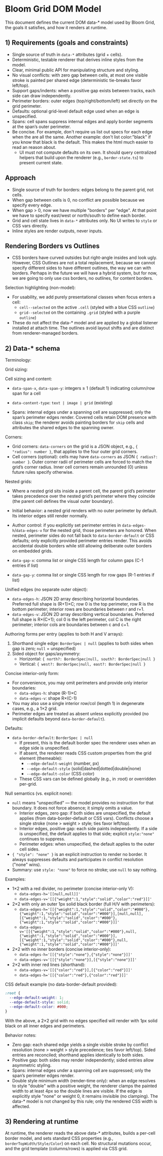 # Bloom Grid DOM Model

This document defines the current DOM data-\* model used by Bloom Grid, the goals it satisfies, and how it renders at runtime.

## 1) Requirements (goals and constraints)

- Single source of truth in `data-*` attributes (grid + cells).
- Deterministic, testable renderer that derives inline styles from the model.
- Clear, minimal public API for manipulating structure and styling.
- No visual conflicts: with zero gap between cells, at most one visible stroke is painted per shared edge (deterministic tie-breaks favor left/top).
- Support gaps/indents: when a positive gap exists between tracks, each side can draw independently.
- Perimeter borders: outer edges (top/right/bottom/left) set directly on the grid perimeter.
- Defaults: optional grid-level default edge used when an edge is unspecified.
- Spans: cell spans suppress internal edges and apply border segments at the span’s outer perimeter.
- Be concise. For example, don't require us list out specs for each edge when the are all the same. Another example: don't list color:"black" if you know that black is the default. This makes the html much easier to read an reason about.
  - UI must not compute defaults on its own. It should query centralized helpers that build upon the renderer (e.g., `border-state.ts`) to present current state.

## Approach

- Single source of truth for borders: edges belong to the parent grid, not cells.
- When gap between cells is 0, no conflict are possible because we specify every edge.
- When gap > 0, now we have multiple "borders" per "edge". At that point we have to specify east/west or north/south to define each border.
- Grid and cell state lives in `data-*` attributes only. No UI writes to `style` or CSS vars directly.
- Inline styles are render outputs, never inputs.

## Rendering Borders vs Outlines

- CSS borders have curved outsides but right-angle insides and look ugly. However, CSS Outlines are not a total replacement, because we cannot specify different sides to have different outlines, the way we can with borders. Perhaps in the future we will have a hybrid system, but for now, we are going to only use css borders, no outlines, for content borders.

Selection highlighting (non-model):

- For usability, we add purely presentational classes when focus enters a cell:
  - `cell--selected` on the active `.cell` (styled with a blue CSS `outline`)
  - `grid--selected` on the containing `.grid` (styled with a purple `outline`)
- These do not affect the data-\* model and are applied by a global listener installed at attach time. The outlines avoid layout shifts and are distinct from renderer-managed borders.

## 2) Data-\* schema

Terminology:

Grid sizing:

Cell sizing and content:

- `data-span-x`, `data-span-y`: integers ≥ 1 (default 1) indicating column/row span for a cell
- `data-content-type`: `text | image | grid` (existing)

- Spans: internal edges under a spanning cell are suppressed; only the span’s perimeter edges render. Covered cells retain DOM presence with class `skip`; the renderer avoids painting borders for `skip` cells and attributes the shared edges to the spanning owner.

Corners:

- Grid corners: `data-corners` on the grid is a JSON object, e.g., `{ "radius": number }`, that applies to the four outer grid corners.
- Cell corners (optional): cells may have `data-corners` as JSON `{ radius?: number }`. Outer corner radii of perimeter cells are forced to match the grid’s corner radius. Inner cell corners remain unrounded (0) unless future rules specify otherwise.

Nested grids:

- Where a nested grid sits inside a parent cell, the parent grid’s perimeter takes precedence over the nested grid’s perimeter where they coincide (the parent cell defines the visual outer boundary).
- Initial behavior: a nested grid renders with no outer perimeter by default. Its interior edges still render normally.
- Author control: if you explicitly set perimeter entries in `data-edges-h`/`data-edges-v` for the nested grid, those perimeters are honored. When nested, perimeter sides do not fall back to `data-border-default` or CSS defaults; only explicitly provided perimeter entries render. This avoids accidental double borders while still allowing deliberate outer borders on embedded grids.

- `data-gap-x`: comma list or single CSS length for column gaps (C-1 entries if list)
- `data-gap-y`: comma list or single CSS length for row gaps (R-1 entries if list)

Unified edges (no separate outer object):

- `data-edges-h`: JSON 2D array describing horizontal boundaries. Preferred full shape is (R+1)×C; row 0 is the top perimeter, row R is the bottom perimeter; interior rows are boundaries between r and r+1.
- `data-edges-v`: JSON 2D array describing vertical boundaries. Preferred full shape is R×(C+1); col 0 is the left perimeter, col C is the right perimeter; interior cols are boundaries between c and c+1.

Authoring forms per entry (applies to both H and V arrays):

1. Shorthand single edge: `BorderSpec | null` (applies to both sides when gap is zero; `null` = unspecified)
2. Sided object for gaps/asymmetry:
   - Horizontal: `{ north?: BorderSpec|null, south?: BorderSpec|null }`
   - Vertical: `{ west?: BorderSpec|null, east?: BorderSpec|null }`

Concise interior-only form:

- For convenience, you may omit perimeters and provide only interior boundaries:
  - `data-edges-h`: shape (R-1)×C
  - `data-edges-v`: shape R×(C-1)
- You may also use a single interior row/col (length 1) in degenerate cases, e.g., a 1×2 grid.
- Perimeter edges are treated as absent unless explicitly provided (no implicit defaults beyond `data-border-default`).

Defaults:

- `data-border-default`: `BorderSpec | null`
  - If present, this is the default border spec the renderer uses when an edge side is unspecified.
  - If absent, the renderer reads CSS custom properties from the grid element (themeable):
    - `--edge-default-weight` (number, px)
    - `--edge-default-style` (solid|dashed|dotted|double|none)
    - `--edge-default-color` (CSS color)
  - These CSS vars can be defined globally (e.g., in :root) or overridden per-grid.

Null semantics (vs. explicit none):

- `null` means "unspecified" — the model provides no instruction for that boundary. It does not force absence; it simply omits a value.
  - Interior edges, zero gap: if both sides are unspecified, the default applies (from data-border-default or CSS vars). Conflicts choose a single stroke (none > weight > style; ties favor left/top).
  - Interior edges, positive gap: each side paints independently. If a side is unspecified, the default applies to that side; explicit `style:"none"` continues to suppress.
  - Perimeter edges: when unspecified, the default applies to the outer cell sides.
- `{ "style": "none" }` is an explicit instruction to render no border. It always suppresses defaults and participates in conflict resolution ("none" wins).
- Summary: use `style: "none"` to force no stroke; use `null` to say nothing.

Examples:

- 1×2 with a red divider, no perimeter (concise interior-only V):
  - `data-edges-h='[[null,null]]'` <!-- (R-1)×C = 0×2 effectively omitted -->
  - `data-edges-v='[[{"weight":1,"style":"solid","color":"red"}]]'` <!-- R×(C-1) = 1×1 -->
- 2×2 with only an outer 1px solid black border (full H/V with perimeters):
  - `data-edges-h='[[{"weight":1,"style":"solid","color":"#000"},{"weight":1,"style":"solid","color":"#000"}],[null,null],[{"weight":1,"style":"solid","color":"#000"},{"weight":1,"style":"solid","color":"#000"}]]'`
  - `data-edges-v='[[{"weight":1,"style":"solid","color":"#000"},null,{"weight":1,"style":"solid","color":"#000"}],[{"weight":1,"style":"solid","color":"#000"},null,{"weight":1,"style":"solid","color":"#000"}]]'`
- 2×2 with no inner borders (concise interior-only):
  - `data-edges-h='[[{"style":"none"},{"style":"none"}]]'` <!-- (R-1)×C = 1×2 -->
  - `data-edges-v='[[{"style":"none"}],[{"style":"none"}]]'` <!-- R×(C-1) = 2×1 -->
- 2×2 with inner red lines (shorthand):
  - `data-edges-v='[[{"color":"red"}],[{"color":"red"}]]'` <!-- R×(C-1) = 2×1; defaults: 1 solid -->
  - `data-edges-h='[[{"color":"red"},{"color":"red"}]]'` <!-- (R-1)×C = 1×2; defaults: 1 solid -->

CSS default example (no data-border-default provided):

```css
:root {
  --edge-default-weight: 1;
  --edge-default-style: solid;
  --edge-default-color: #000;
}
```

With the above, a 2×2 grid with no edges specified will render with 1px solid black on all inner edges and perimeters.

Behavior notes:

- Zero gap: each shared edge yields a single visible stroke by conflict resolution (none > weight > style precedence; ties favor left/top). Sided entries are reconciled; shorthand applies identically to both sides.
- Positive gap: both sides may render independently; sided entries allow asymmetric styling.
- Spans: internal edges under a spanning cell are suppressed; only the span’s perimeter edges render.
- Double style minimum width (render-time only): when an edge resolves to style "double" with a positive weight, the renderer clamps the painted width to at least 4px so the double lines are visible. If the edge is explicitly style "none" or weight 0, it remains invisible (no clamping). The data-\* model is not changed by this rule; only the rendered CSS width is affected.

## 3) Rendering at runtime

At runtime, the renderer reads the above data-\* attributes, builds a per-cell border model, and sets standard CSS properties (e.g., `borderTopWidth/Style/Color`) on each cell. No structural mutations occur, and the grid template (columns/rows) is applied via CSS grid.
